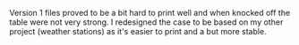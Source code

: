 Version 1 files proved to be a bit hard to print well and when knocked off the table were not very strong. I redesigned the case to be based on my other project (weather stations) as it's easier to print and a but more stable.
